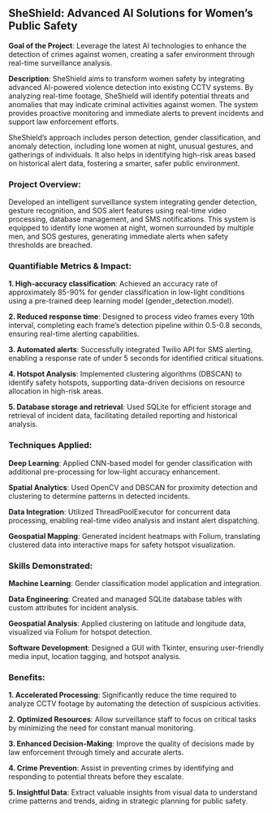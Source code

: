 ## SheShield: Advanced AI Solutions for Women’s Public Safety

**Goal of the Project**: Leverage the latest AI technologies to enhance the detection of crimes against women, creating a safer environment through real-time surveillance analysis.

**Description**: SheShield aims to transform women safety by integrating advanced AI-powered violence detection into existing CCTV systems. By analyzing real-time footage, SheShield will identify potential threats and anomalies that may indicate criminal activities against women. The system provides proactive monitoring and immediate alerts to prevent incidents and support law enforcement efforts.

SheShield’s approach includes person detection, gender classification, and anomaly detection, including lone women at night, unusual gestures, and gatherings of individuals. It also helps in identifying high-risk areas based on historical alert data, fostering a smarter, safer public environment.

### Project Overview:

Developed an intelligent surveillance system integrating gender detection, gesture recognition, and SOS alert features using real-time video processing, database management, and SMS notifications. This system is equipped to identify lone women at night, women surrounded by multiple men, and SOS gestures, generating immediate alerts when safety thresholds are breached.

### Quantifiable Metrics & Impact:

**1. High-accuracy classification**: Achieved an accuracy rate of approximately 85-90% for gender classification in low-light conditions using a pre-trained deep learning model (gender_detection.model).

**2. Reduced response time**: Designed to process video frames every 10th interval, completing each frame’s detection pipeline within 0.5-0.8 seconds, ensuring real-time alerting capabilities.

**3. Automated alerts**: Successfully integrated Twilio API for SMS alerting, enabling a response rate of under 5 seconds for identified critical situations.

**4. Hotspot Analysis**: Implemented clustering algorithms (DBSCAN) to identify safety hotspots, supporting data-driven decisions on resource allocation in high-risk areas.

**5. Database storage and retrieval**: Used SQLite for efficient storage and retrieval of incident data, facilitating detailed reporting and historical analysis.

### Techniques Applied:

**Deep Learning**: Applied CNN-based model for gender classification with additional pre-processing for low-light accuracy enhancement.

**Spatial Analytics**: Used OpenCV and DBSCAN for proximity detection and clustering to determine patterns in detected incidents.

**Data Integration**: Utilized ThreadPoolExecutor for concurrent data processing, enabling real-time video analysis and instant alert dispatching.

**Geospatial Mapping**: Generated incident heatmaps with Folium, translating clustered data into interactive maps for safety hotspot visualization.

### Skills Demonstrated:

**Machine Learning**: Gender classification model application and integration.

**Data Engineering**: Created and managed SQLite database tables with custom attributes for incident analysis.

**Geospatial Analysis**: Applied clustering on latitude and longitude data, visualized via Folium for hotspot detection.

**Software Development**: Designed a GUI with Tkinter, ensuring user-friendly media input, location tagging, and hotspot analysis.

### Benefits:

**1. Accelerated Processing**: Significantly reduce the time required to analyze CCTV footage by automating the detection of suspicious activities.

**2. Optimized Resources**: Allow surveillance staff to focus on critical tasks by minimizing the need for constant manual monitoring.

**3. Enhanced Decision-Making**: Improve the quality of decisions made by law enforcement through timely and accurate alerts.

**4. Crime Prevention**: Assist in preventing crimes by identifying and responding to potential threats before they escalate.

**5. Insightful Data**: Extract valuable insights from visual data to understand crime patterns and trends, aiding in strategic planning for public safety.

